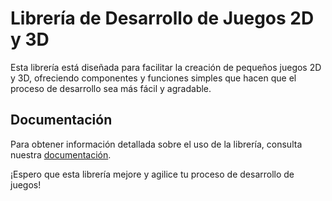 # Librería de Desarrollo de Juegos 2D y 3D

Esta librería está diseñada para facilitar la creación de pequeños juegos 2D y 3D, ofreciendo componentes y funciones simples que hacen que el proceso de desarrollo sea más fácil y agradable.

## Documentación

Para obtener información detallada sobre el uso de la librería, consulta nuestra [documentación](https://www.notion.so/BaboOnLite-c6252ac92bbc4f8ea231b1276008c13a?pvs=4).

¡Espero que esta librería mejore y agilice tu proceso de desarrollo de juegos!
